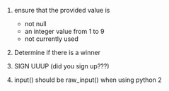 1. ensure that the provided value is
    - not null
    - an integer value from 1 to 9
    - not currently used

2. Determine if there is a winner

3. SIGN UUUP (did you sign up???)

4. input() should be raw_input() when using python 2